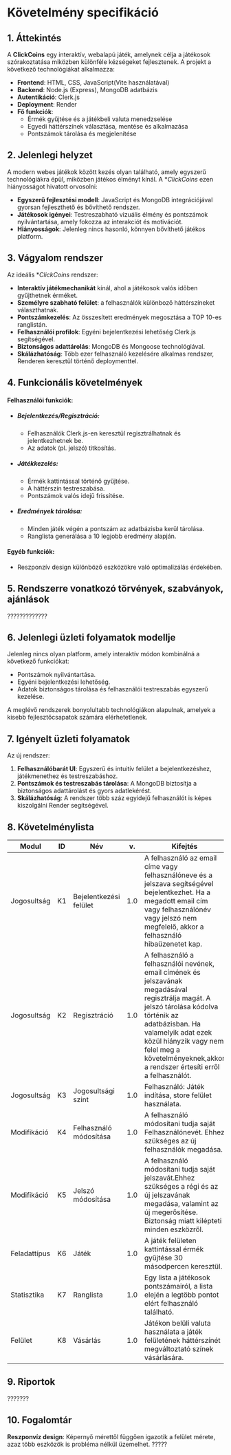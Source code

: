 # Követelmény specifikáció
## 1. Áttekintés
A **ClickCoins** egy interaktív, webalapú játék, amelynek célja a játékosok szórakoztatása miközben különféle kézségeket fejlesztenek. A projekt a következő technológiákat alkalmazza:
- **Frontend**: HTML, CSS, JavaScript(Vite használatával)
- **Backend**: Node.js (Express), MongoDB adatbázis
- **Autentikáció**: Clerk.js
- **Deployment**: Render
- **Fő funkciók**:
    - Érmék gyűjtése és a játékbeli valuta menedzselése
    - Egyedi háttérszínek választása, mentése és alkalmazása
    - Pontszámok tárolása és megjelenítése
## 2. Jelenlegi helyzet
A modern webes játékok között kezés olyan található, amely egyszerű technológiákra épül, miközben játékos élményt kínál. A **ClickCoins* ezen hiányosságot hivatott orvosolni:
- **Egyszerű fejlesztési modell**: JavaScript és MongoDB integrációjával gyorsan fejleszthető és bővíthető rendszer.
- **Játékosok igényei**: Testreszabható vizuális élmény és pontszámok nyilvántartása, amely fokozza az interakciót és motivációt.
- **Hiányosságok**: Jelenleg nincs hasonló, könnyen bővíthető játékos platform.
## 3. Vágyalom rendszer
Az ideális **ClickCoins* rendszer:
- **Interaktív játékmechanikát** kínál, ahol a játékosok valós időben gyűjthetnek érméket.
- **Személyre szabható felület**: a felhasználók különboző háttérszíneket választhatnak.
- **Pontszámkezelés**: Az összesített eredmények megosztása a TOP 10-es ranglistán.
- **Felhasználói profilok**: Egyéni bejelentkezési lehetőség Clerk.js segítségével.
- **Biztonságos adattárolás**: MongoDB és Mongoose technológiával.
- **Skálázhatóság**: Több ezer felhasználó kezelésére alkalmas rendszer, Renderen keresztül történő deploymenttel.
## 4. Funkcionális követelmények
#### Felhasználói funkciók:
- ##### Bejelentkezés/Regisztráció:
    - Felhasználók Clerk.js-en keresztül regisztrálhatnak és jelentkezhetnek be.
    - Az adatok (pl. jelszó) titkosítás.
- ##### Játékkezelés:
    - Érmék kattintással történő gyűjtése.
    - A háttérszín testreszabása.
    - Pontszámok valós idejű frissítése.
- ##### Eredmények tárolása:
    - Minden játék végén a pontszám az adatbázisba kerül tárolása.
    - Ranglista generálása a 10 legjobb eredmény alapján.
#### Egyéb funkciók:
- Reszponzív design különböző eszközökre való optimalizálás érdekében.
## 5. Rendszerre vonatkozó törvények, szabványok, ajánlások
?????????????
## 6. Jelenlegi üzleti folyamatok modellje
Jelenleg nincs olyan platform, amely interaktív módon kombinálná a következő funkciókat:

- Pontszámok nyilvántartása.
- Egyéni bejelentkezési lehetőség.
- Adatok biztonságos tárolása és felhasználói testreszabás egyszerű kezelése.

A meglévő rendszerek bonyolultabb technológiákon alapulnak, amelyek a kisebb fejlesztőcsapatok számára elérhetetlenek.
## 7. Igényelt üzleti folyamatok
Az új rendszer:
1. **Felhasználóbarát UI**: Egyszerű és intuitív felület a bejelentkezéshez, játékmenethez és testreszabáshoz.
2. **Pontszámok és testreszabás tárolása**: A MongoDB biztosítja a biztonságos adattárolást és gyors adatlekérést.
3. **Skálázhatóság**: A rendszer több száz egyidejű felhasználót is képes kiszolgálni Render segítségével.
## 8. Követelménylista
| Modul | ID | Név | v. | Kifejtés |
|-------|----|-----|----|----------|
| Jogosultság | K1 | Bejelentkezési felület | 1.0 | A felhasználó az email címe vagy felhasználóneve és a jelszava segítségével bejelentkezhet. Ha a megadott email cím vagy felhasználónév vagy jelszó nem megfelelő, akkor a felhasználó hibaüzenetet kap. |
| Jogosultság | K2 | Regisztráció | 1.0 | A felhasználó a felhasználói nevének, email címének és jelszavának megadásával regisztrálja magát. A jelszó tárolása kódolva történik az adatbázisban. Ha valamelyik adat ezek közül hiányzik vagy nem felel meg a követelményeknek,akkor a rendszer értesíti erről a felhasználót. |
| Jogosultság | K3 | Jogosultsági szint | 1.0 | Felhasználó: Játék indítása, store felület használata. |
| Modifikáció | K4 | Felhasználó módosítása | 1.0 | A felhasználó módosítani tudja saját Felhasználónevét. Ehhez szükséges az új felhasználók megadása. |
| Modifikáció | K5 | Jelszó módosítása | 1.0 | A felhasználó módosítani tudja saját jelszavát.Ehhez szükséges a régi és az új jelszavának megadása, valamint az új megerősítése. Biztonság miatt kilépteti minden eszközről. |
| Feladattípus | K6 | Játék | 1.0 | A játék felületen kattintással érmék gyűjtése 30 másodpercen keresztül. |
| Statisztika | K7 | Ranglista | 1.0 | Egy lista a játékosok pontszámairól, a lista elején a legtöbb pontot elért felhasználó található. |
| Felület | K8 | Vásárlás | 1.0 | Játékon belüli valuta használata a játék felületének háttérszínét megváltoztató színek vásárlására. |
## 9. Riportok
???????
## 10. Fogalomtár
**Reszponvíz design**: Képernyő mérettől függően igazotik a felület mérete, azaz több eszközök is probléma nélkül üzemelhet.
?????
